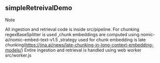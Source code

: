 ## simpleRetreivalDemo

> [!NOTE]  
> All ingestion and retrieval code is inside src/pipeline.
> For chunking regexBaseSplitter is used ,chunk embeddings are computed using nomic-ai/nomic-embed-text-v1.5 ,strategy used for chunk embedding is late chunking(https://jina.ai/news/late-chunking-in-long-context-embedding-models/)
> Entire ingestion and retrieval is handled using web worker src/worker.js